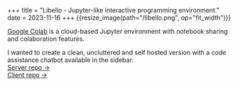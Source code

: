 +++
title = "Libello - Jupyter-like interactive programming environment."
date = 2023-11-16
+++
{{resize_image(path="/libello.png", op="fit_width")}}

[Google Colab](https://colab.research.google.com/) is a cloud-based Jupyter environment with notebook sharing and colaboration features.

I wanted to create a clean, uncluttered and self hosted version with a code assistance chatbot available in the sidebar.  
[Server repo ->](https://github.com/aaryadav/libello-server)  
[Client repo ->](https://github.com/aaryadav/libello-client)
